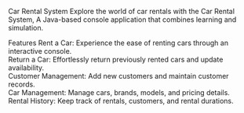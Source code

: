Car Rental System
Explore the world of car rentals with the Car Rental System, 
A Java-based console application that combines learning and simulation. 

Features
Rent a Car: Experience the ease of renting cars through an interactive console.                                                 
Return a Car: Effortlessly return previously rented cars and update availability.                                               
Customer Management: Add new customers and maintain customer records.                                                           
Car Management: Manage cars, brands, models, and pricing details.                                                               
Rental History: Keep track of rentals, customers, and rental durations.
